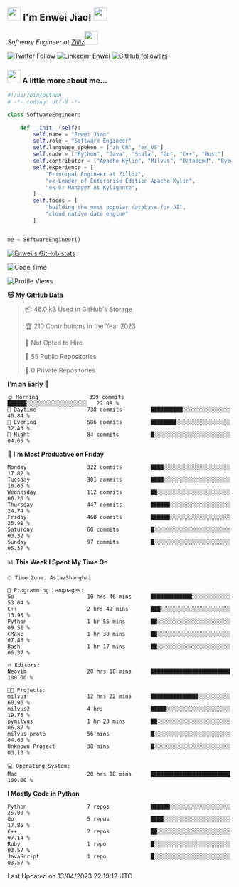 <h2><img src="https://emojis.slackmojis.com/emojis/images/1531849430/4246/blob-sunglasses.gif?1531849430" width="30"/> I'm  Enwei Jiao! <img src="https://media.giphy.com/media/juBt25nT1KGys/giphy.gif" width=30> </h2>
<!-- <img align='right' src="https://media.giphy.com/media/M9gbBd9nbDrOTu1Mqx/giphy.gif" width="230"> -->
<p><em>Software Engineer at <a href="https://zilliz.com/">Zilliz</a><img src="https://media.giphy.com/media/WUlplcMpOCEmTGBtBW/giphy.gif" width="30"></em></p>

[![Twitter Follow](https://img.shields.io/twitter/follow/misteranmol?label=Follow)](https://twitter.com/intent/follow?screen_name=EnweiJiao)
[![Linkedin: Enwei](https://img.shields.io/badge/-enwei-blue?style=&logo=Linkedin&logoColor=white&link=https://www.linkedin.com/in/enwei-jiao-41192a97)](https://www.linkedin.com/in/enwei-jiao-41192a97/)
[![GitHub followers](https://img.shields.io/github/followers/jiaoew1991?label=Follow&style=social)](https://github.com/jiaoew1991)


### <img src="https://media.giphy.com/media/VgCDAzcKvsR6OM0uWg/giphy.gif" width="30"> A little more about me...  

```python
#!/usr/bin/python
# -*- coding: utf-8 -*-

class SoftwareEngineer:

    def __init__(self):
        self.name = "Enwei Jiao"
        self.role = "Software Engineer"
        self.language_spoken = ["zh_CN", "en_US"]
        self.code = ["Python", "Java", "Scala", "Go", "C++", "Rust"]
        self.contributer = ["Apache Kylin", "Milvus", "Databend", "Byzer-Lang"]
        self.experience = [
            "Principal Engineer at Zilliz",
            "ex-Leader of Enterprise Edition Apache Kylin",
            "ex-Sr Manager at Kyligence",
        ]
        self.focus = [
            "building the most popular database for AI",
            "cloud native data engine"
        ]


me = SoftwareEngineer()
```

[![Enwei's GitHub stats](https://github-readme-stats.vercel.app/api?username=jiaoew1991&count_private=true&show_icons=true)](https://github.com/jiaoew1991/jiaoew1991)

<!-- [![Top Langs](https://github-readme-stats.vercel.app/api/top-langs/?username=jiaoew1991&layout=compact)](https://github.com/jiaoew1991/jiaoew1991) -->

<!--START_SECTION:waka-->
![Code Time](http://img.shields.io/badge/Code%20Time-632%20hrs%2024%20mins-blue)

![Profile Views](http://img.shields.io/badge/Profile%20Views-0-blue)

**🐱 My GitHub Data** 

> 📦 46.0 kB Used in GitHub's Storage 
 > 
> 🏆 210 Contributions in the Year 2023
 > 
> 🚫 Not Opted to Hire
 > 
> 📜 55 Public Repositories 
 > 
> 🔑 0 Private Repositories 
 > 
**I'm an Early 🐤** 

```text
🌞 Morning                399 commits         ██████░░░░░░░░░░░░░░░░░░░   22.08 % 
🌆 Daytime                738 commits         ██████████░░░░░░░░░░░░░░░   40.84 % 
🌃 Evening                586 commits         ████████░░░░░░░░░░░░░░░░░   32.43 % 
🌙 Night                  84 commits          █░░░░░░░░░░░░░░░░░░░░░░░░   04.65 % 
```
📅 **I'm Most Productive on Friday** 

```text
Monday                   322 commits         ████░░░░░░░░░░░░░░░░░░░░░   17.82 % 
Tuesday                  301 commits         ████░░░░░░░░░░░░░░░░░░░░░   16.66 % 
Wednesday                112 commits         ██░░░░░░░░░░░░░░░░░░░░░░░   06.20 % 
Thursday                 447 commits         ██████░░░░░░░░░░░░░░░░░░░   24.74 % 
Friday                   468 commits         ██████░░░░░░░░░░░░░░░░░░░   25.90 % 
Saturday                 60 commits          █░░░░░░░░░░░░░░░░░░░░░░░░   03.32 % 
Sunday                   97 commits          █░░░░░░░░░░░░░░░░░░░░░░░░   05.37 % 
```


📊 **This Week I Spent My Time On** 

```text
🕑︎ Time Zone: Asia/Shanghai

💬 Programming Languages: 
Go                       10 hrs 46 mins      █████████████░░░░░░░░░░░░   53.04 % 
C++                      2 hrs 49 mins       ███░░░░░░░░░░░░░░░░░░░░░░   13.93 % 
Python                   1 hr 55 mins        ██░░░░░░░░░░░░░░░░░░░░░░░   09.51 % 
CMake                    1 hr 30 mins        ██░░░░░░░░░░░░░░░░░░░░░░░   07.43 % 
Bash                     1 hr 17 mins        ██░░░░░░░░░░░░░░░░░░░░░░░   06.37 % 

🔥 Editors: 
Neovim                   20 hrs 18 mins      █████████████████████████   100.00 % 

🐱‍💻 Projects: 
milvus                   12 hrs 22 mins      ███████████████░░░░░░░░░░   60.96 % 
milvus2                  4 hrs               █████░░░░░░░░░░░░░░░░░░░░   19.75 % 
pymilvus                 1 hr 23 mins        ██░░░░░░░░░░░░░░░░░░░░░░░   06.87 % 
milvus-proto             56 mins             █░░░░░░░░░░░░░░░░░░░░░░░░   04.66 % 
Unknown Project          38 mins             █░░░░░░░░░░░░░░░░░░░░░░░░   03.13 % 

💻 Operating System: 
Mac                      20 hrs 18 mins      █████████████████████████   100.00 % 
```

**I Mostly Code in Python** 

```text
Python                   7 repos             ██████░░░░░░░░░░░░░░░░░░░   25.00 % 
Go                       5 repos             ████░░░░░░░░░░░░░░░░░░░░░   17.86 % 
C++                      2 repos             ██░░░░░░░░░░░░░░░░░░░░░░░   07.14 % 
Ruby                     1 repo              █░░░░░░░░░░░░░░░░░░░░░░░░   03.57 % 
JavaScript               1 repo              █░░░░░░░░░░░░░░░░░░░░░░░░   03.57 % 
```




 Last Updated on 13/04/2023 22:19:12 UTC
<!--END_SECTION:waka-->
